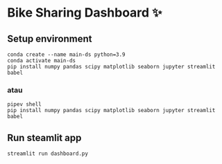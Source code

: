 # Bike Sharing Dashboard ✨

## Setup environment
```
conda create --name main-ds python=3.9
conda activate main-ds
pip install numpy pandas scipy matplotlib seaborn jupyter streamlit babel
```
### atau
```
pipev shell
pip install numpy pandas scipy matplotlib seaborn jupyter streamlit babel
```

## Run steamlit app
```
streamlit run dashboard.py
```